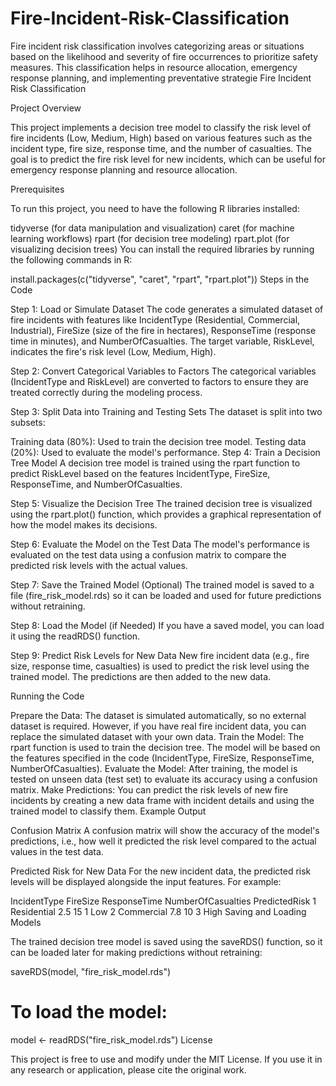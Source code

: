 # Fire-Incident-Risk-Classification
Fire incident risk classification involves categorizing areas or situations based on the likelihood and severity of fire occurrences to prioritize safety measures. This classification helps in resource allocation, emergency response planning, and implementing preventative strategie
Fire Incident Risk Classification

Project Overview

This project implements a decision tree model to classify the risk level of fire incidents (Low, Medium, High) based on various features such as the incident type, fire size, response time, and the number of casualties. The goal is to predict the fire risk level for new incidents, which can be useful for emergency response planning and resource allocation.

Prerequisites

To run this project, you need to have the following R libraries installed:

tidyverse (for data manipulation and visualization)
caret (for machine learning workflows)
rpart (for decision tree modeling)
rpart.plot (for visualizing decision trees)
You can install the required libraries by running the following commands in R:

install.packages(c("tidyverse", "caret", "rpart", "rpart.plot"))
Steps in the Code

Step 1: Load or Simulate Dataset
The code generates a simulated dataset of fire incidents with features like IncidentType (Residential, Commercial, Industrial), FireSize (size of the fire in hectares), ResponseTime (response time in minutes), and NumberOfCasualties. The target variable, RiskLevel, indicates the fire's risk level (Low, Medium, High).

Step 2: Convert Categorical Variables to Factors
The categorical variables (IncidentType and RiskLevel) are converted to factors to ensure they are treated correctly during the modeling process.

Step 3: Split Data into Training and Testing Sets
The dataset is split into two subsets:

Training data (80%): Used to train the decision tree model.
Testing data (20%): Used to evaluate the model's performance.
Step 4: Train a Decision Tree Model
A decision tree model is trained using the rpart function to predict RiskLevel based on the features IncidentType, FireSize, ResponseTime, and NumberOfCasualties.

Step 5: Visualize the Decision Tree
The trained decision tree is visualized using the rpart.plot() function, which provides a graphical representation of how the model makes its decisions.

Step 6: Evaluate the Model on the Test Data
The model's performance is evaluated on the test data using a confusion matrix to compare the predicted risk levels with the actual values.

Step 7: Save the Trained Model (Optional)
The trained model is saved to a file (fire_risk_model.rds) so it can be loaded and used for future predictions without retraining.

Step 8: Load the Model (if Needed)
If you have a saved model, you can load it using the readRDS() function.

Step 9: Predict Risk Levels for New Data
New fire incident data (e.g., fire size, response time, casualties) is used to predict the risk level using the trained model. The predictions are then added to the new data.

Running the Code

Prepare the Data: The dataset is simulated automatically, so no external dataset is required. However, if you have real fire incident data, you can replace the simulated dataset with your own data.
Train the Model: The rpart function is used to train the decision tree. The model will be based on the features specified in the code (IncidentType, FireSize, ResponseTime, NumberOfCasualties).
Evaluate the Model: After training, the model is tested on unseen data (test set) to evaluate its accuracy using a confusion matrix.
Make Predictions: You can predict the risk levels of new fire incidents by creating a new data frame with incident details and using the trained model to classify them.
Example Output

Confusion Matrix
A confusion matrix will show the accuracy of the model's predictions, i.e., how well it predicted the risk level compared to the actual values in the test data.

Predicted Risk for New Data
For the new incident data, the predicted risk levels will be displayed alongside the input features. For example:

  IncidentType FireSize ResponseTime NumberOfCasualties PredictedRisk
1   Residential      2.5            15                  1           Low
2   Commercial      7.8            10                  3          High
Saving and Loading Models

The trained decision tree model is saved using the saveRDS() function, so it can be loaded later for making predictions without retraining:

saveRDS(model, "fire_risk_model.rds")
# To load the model:
model <- readRDS("fire_risk_model.rds")
License

This project is free to use and modify under the MIT License. If you use it in any research or application, please cite the original work.
